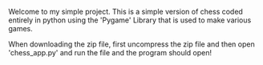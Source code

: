 Welcome to my simple project. This is a simple version of chess coded entirely in python using the 'Pygame' Library that is used to make various games.

When downloading the zip file, first uncompress the zip file and then open 'chess_app.py' and run the file and the program should open!
